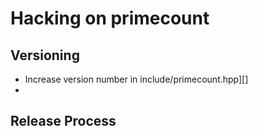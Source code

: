 Hacking on primecount
=====================

Versioning
----------

* Increase version number in include/primecount.hpp][]
* 

Release Process
---------------

